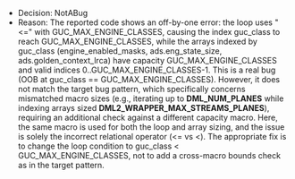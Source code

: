 - Decision: NotABug
- Reason: The reported code shows an off-by-one error: the loop uses "<=" with GUC_MAX_ENGINE_CLASSES, causing the index guc_class to reach GUC_MAX_ENGINE_CLASSES, while the arrays indexed by guc_class (engine_enabled_masks, ads.eng_state_size, ads.golden_context_lrca) have capacity GUC_MAX_ENGINE_CLASSES and valid indices 0..GUC_MAX_ENGINE_CLASSES-1. This is a real bug (OOB at guc_class == GUC_MAX_ENGINE_CLASSES). However, it does not match the target bug pattern, which specifically concerns mismatched macro sizes (e.g., iterating up to __DML_NUM_PLANES__ while indexing arrays sized __DML2_WRAPPER_MAX_STREAMS_PLANES__), requiring an additional check against a different capacity macro. Here, the same macro is used for both the loop and array sizing, and the issue is solely the incorrect relational operator (<= vs <). The appropriate fix is to change the loop condition to guc_class < GUC_MAX_ENGINE_CLASSES, not to add a cross-macro bounds check as in the target pattern.
